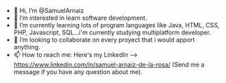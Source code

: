 - 👋 Hi, I’m @SamuelArnaiz
- 👀 I’m interested in learn software development.
- 🌱 I’m currently learning lots of program languages like Java, HTML, CSS, PHP, Javascript, SQL...i'm currently studying multiplatform developer.
- 💞️ I’m looking to collaborate on every proyect that i would apport anything.
- 📫 How to reach me: Here's my LinkedIn --> https://www.linkedin.com/in/samuel-arnaiz-de-la-rosa/ (Send me a message if you have any question about me).
